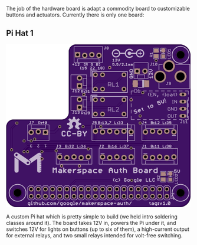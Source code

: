 The job of the hardware board is adapt a commodity board to customizable buttons
and actuators.  Currently there is only one board:

## Pi Hat 1
![Board image](pi-hat-1/board.png)

A custom Pi hat which is pretty simple to build (we held intro soldering classes
around it).  The board takes 12V in, powers the Pi under it, and switches 12V
for lights on buttons (up to six of them), a high-current output for external
relays, and two small relays intended for volt-free switching.
